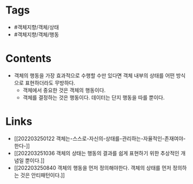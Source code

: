 # Tags 
- #객체지향/객체/상태 
- #객체지향/객체/행동 


# Contents 
- 객체의 행동을 가장 효과적으로 수행할 수만 있다면 객체 내부의 상태를 어떤 방식으로 표현하더라도 무방하다.
	- 객체에서 중요한 것은 객체의 행동이다.
	- 객체를 결정하는 것은 행동이다. 데이터는 단지 행동을 따를 뿐이다.


# Links
- [[202203250122 객체는-스스로-자신의-상태를-관리하는-자율적인-존재여야-한다-]]
- [[202203251036 객체의 상태는 행동의 결과를 쉽게 표현하기 위한 추상적인 개념일 뿐이다.]]
- [[202203250840 객체의 행동을 먼저 정의해야한다. 객체의 상태를 먼저 정의하는 것은 안티패턴이다.]]
